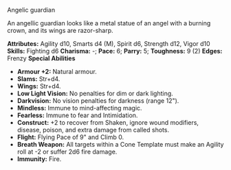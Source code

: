 Angelic guardian

An angellic guardian looks like a metal statue of an angel with a
burning crown, and its wings are razor-sharp.

**Attributes:** Agility d10, Smarts d4 (M), Spirit d6, Strength d12,
Vigor d10
**Skills:** Fighting d6
**Charisma:** -; **Pace:** 6; **Parry:** 5; **Toughness:** 9 (2)
**Edges:** Frenzy
**Special Abilities**
- **Armour +2:** Natural armour.
- **Slams:** Str+d4.
- **Wings:** Str+d4.
- **Low Light Vision:** No penalties for dim or dark lighting.
- **Darkvision:** No vision penalties for darkness (range 12").
- **Mindless:** Immune to mind-affecting magic.
- **Fearless:** Immune to fear and Intimidation.
- **Construct:** +2 to recover from Shaken, ignore wound modifiers,
disease, poison, and extra damage from called shots.
- **Flight:** Flying Pace of 9" and Climb 0.
- **Breath Weapon:** All targets within a Cone Template must make an
Agility roll at -2 or suffer 2d6 fire damage.
- **Immunity:** Fire.

